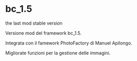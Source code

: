 bc_1.5
======

the last mod stable version

Versione mod del framework bc_1.5.

Integrata con il famework PhotoFactory di Manuel Apilongo.

Migliorate funzioni per la gestione delle immagini.
